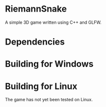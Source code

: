 RiemannSnake
============
A simple 3D game written using C++ and GLFW.

Dependencies
====

Building for Windows
====

Building for Linux
====
The game has not yet been tested on Linux.
